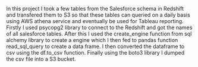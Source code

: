 In this project I took a few tables from the Salesforce schema in Redshift and transfered them to S3 so that these tables can queried on a daily 
basis using AWS athena service and eventually be used for Tableau reporting. Firstly I used psycopg2 library to connect to the Redshift 
and got the names of all salesforce tables. After this I used the create_engine function from sql alchemy library to create a engine which I 
then fed to pandas function read_sql_query to create a data frame. I then converted the dataframe to csv using the df.to_csv function. 
Finally using the boto3 library I dumped the csv file into a S3 bucket.   
